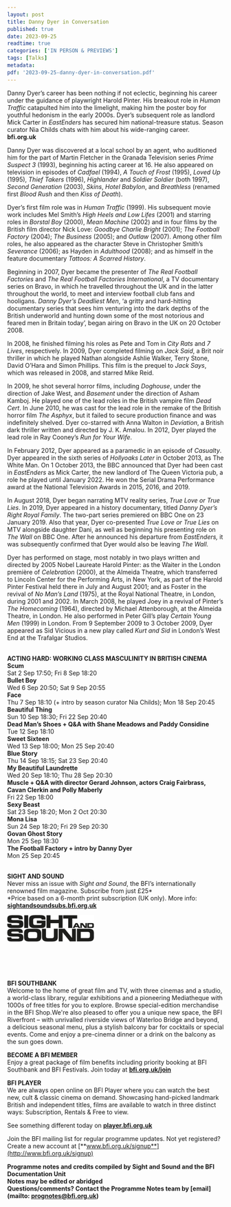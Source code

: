 ```yaml
---
layout: post
title: Danny Dyer in Conversation
published: true
date: 2023-09-25
readtime: true
categories: ['IN PERSON & PREVIEWS']
tags: [Talks]
metadata: 
pdf: '2023-09-25-danny-dyer-in-conversation.pdf'
---
```


Danny Dyer’s career has been nothing if not eclectic, beginning his career under the guidance of playwright Harold Pinter. His breakout role in _Human Traffic_ catapulted him into the limelight, making him the poster boy for youthful hedonism in the early 2000s. Dyer’s subsequent role as landlord Mick Carter in _EastEnders_ has secured him national-treasure status. Season curator Nia Childs chats with him about his wide-ranging career.  
**bfi.org.uk**

Danny Dyer was discovered at a local school by an agent, who auditioned him for the part of Martin Fletcher in the Granada Television series _Prime Suspect 3_ (1993), beginning his acting career at 16. He also appeared on television in episodes of _Cadfael_ (1994), _A Touch of Frost_ (1995), _Loved Up_ (1995), _Thief Takers_ (1996), _Highlander_ and _Soldier Soldier_ (both 1997), _Second Generation_ (2003), _Skins_, _Hotel Babylon_, and _Breathless_ (renamed first _Blood Rush_ and then _Kiss of Death_).

Dyer’s first film role was in _Human Traffic_ (1999). His subsequent movie work includes Mel Smith’s _High Heels and Low Lifes_ (2001) and starring roles in _Borstal Boy_ (2000), _Mean Machine_ (2002) and in four films by the British film director Nick Love: _Goodbye Charlie Bright_ (2001); _The Football Factory_ (2004); _The Business_ (2005); and _Outlaw_ (2007). Among other film roles, he also appeared as the character Steve in Christopher Smith’s _Severance_ (2006); as Hayden in _Adulthood_ (2008); and as himself in the feature documentary _Tattoos: A Scarred History_.

Beginning in 2007, Dyer became the presenter of _The Real Football Factories_ and _The Real Football Factories International_, a TV documentary series on Bravo, in which he travelled throughout the UK and in the latter throughout the world, to meet and interview football club fans and hooligans. _Danny Dyer’s Deadliest Men_, ‘a gritty and hard-hitting documentary series that sees him venturing into the dark depths of the British underworld and hunting down some of the most notorious and feared men in Britain today’, began airing on Bravo in the UK on 20 October 2008.

In 2008, he finished filming his roles as Pete and Tom in _City Rats_ and _7 Lives_, respectively. In 2009, Dyer completed filming on _Jack Said_, a Brit noir thriller in which he played Nathan alongside Ashlie Walker, Terry Stone, David O’Hara and Simon Phillips. This film is the prequel to _Jack Says_, which was released in 2008, and starred Mike Reid.

In 2009, he shot several horror films, including _Doghouse_, under the direction of Jake West, and _Basement_ under the direction of Asham Kamboj. He played one of the lead roles in the British vampire film _Dead Cert_. In June 2010, he was cast for the lead role in the remake of the British horror film _The Asphyx_, but it failed to secure production finance and was indefinitely shelved. Dyer co-starred with Anna Walton in _Deviation_, a British dark thriller written and directed by J. K. Amalou. In 2012, Dyer played the lead role in Ray Cooney’s _Run for Your Wife_.

In February 2012, Dyer appeared as a paramedic in an episode of _Casualty_. Dyer appeared in the sixth series of _Hollyoaks Later_ in October 2013, as The White Man. On 1 October 2013, the BBC announced that Dyer had been cast in _EastEnders_ as Mick Carter, the new landlord of The Queen Victoria pub, a role he played until January 2022. He won the Serial Drama Performance award at the National Television Awards in 2015, 2016, and 2019.

In August 2018, Dyer began narrating MTV reality series, _True Love or True Lies_. In 2019, Dyer appeared in a history documentary, titled _Danny Dyer’s Right Royal Family_. The two-part series premiered on BBC One on 23 January 2019. Also that year, Dyer co-presented _True Love or True Lies_ on MTV alongside daughter Dani, as well as beginning his presenting role on _The Wall_ on BBC One. After he announced his departure from _EastEnders,_ it was subsequently confirmed that Dyer would also be leaving _The Wall._

Dyer has performed on stage, most notably in two plays written and directed by 2005 Nobel Laureate Harold Pinter: as the Waiter in the London première of _Celebration_ (2000), at the Almeida Theatre, which transferred to Lincoln Center for the Performing Arts, in New York, as part of the Harold Pinter Festival held there in July and August 2001; and as Foster in the revival of _No Man’s Land_ (1975), at the Royal National Theatre, in London, during 2001 and 2002. In March 2008, he played Joey in a revival of Pinter’s _The Homecoming_ (1964), directed by Michael Attenborough, at the Almeida Theatre, in London. He also performed in Peter Gill’s play _Certain Young Men_ (1999) in London. From 9 September 2009 to 3 October 2009, Dyer appeared as Sid Vicious in a new play called _Kurt and Sid_ in London’s West End at the Trafalgar Studios.
<br><br>

**ACTING HARD: WORKING CLASS MASCULINITY IN BRITISH CINEMA**  
**Scum**  
Sat 2 Sep 17:50; Fri 8 Sep 18:20  
**Bullet Boy**  
Wed 6 Sep 20:50; Sat 9 Sep 20:55  
**Face**  
Thu 7 Sep 18:10 (+ intro by season curator Nia Childs); Mon 18 Sep 20:45  
**Beautiful Thing**  
Sun 10 Sep 18:30; Fri 22 Sep 20:40  
**Dead Man’s Shoes + Q&A with Shane Meadows and Paddy Considine**  
Tue 12 Sep 18:10  
**Sweet Sixteen**  
Wed 13 Sep 18:00; Mon 25 Sep 20:40  
**Blue Story**  
Thu 14 Sep 18:15; Sat 23 Sep 20:40  
**My Beautiful Laundrette**  
Wed 20 Sep 18:10; Thu 28 Sep 20:30  
**Muscle + Q&A with director Gerard Johnson, actors Craig Fairbrass, Cavan Clerkin and Polly Maberly**  
Fri 22 Sep 18:00  
**Sexy Beast**  
Sat 23 Sep 18:20; Mon 2 Oct 20:30  
**Mona Lisa**  
Sun 24 Sep 18:20; Fri 29 Sep 20:30  
**Govan Ghost Story**  
Mon 25 Sep 18:30  
**The Football Factory + intro by Danny Dyer**  
Mon 25 Sep 20:45  
<br>

**SIGHT AND SOUND**<br>
Never miss an issue with _Sight and Sound_, the BFI’s internationally renowned film magazine. Subscribe from just £25*<br>
*Price based on a 6-month print subscription (UK only). More info: [**sightandsoundsubs.bfi.org.uk**](https://sightandsoundsubs.bfi.org.uk/subscribe)

<img style="float: left;" src="/img/sight-and-sound.jpg" width="40%" height="40%"><br><br><br><br><br><br><br><br>

**BFI SOUTHBANK**  
Welcome to the home of great film and TV, with three cinemas and a studio, a world-class library, regular exhibitions and a pioneering Mediatheque with 1000s of free titles for you to explore. Browse special-edition merchandise in the BFI Shop.We&#39;re also pleased to offer you a unique new space, the BFI Riverfront – with unrivalled riverside views of Waterloo Bridge and beyond, a delicious seasonal menu, plus a stylish balcony bar for cocktails or special events. Come and enjoy a pre-cinema dinner or a drink on the balcony as the sun goes down.  

**BECOME A BFI MEMBER**  
Enjoy a great package of film benefits including priority booking at BFI Southbank and BFI Festivals. Join today at [**bfi.org.uk/join**](http://www.bfi.org.uk/join)  

**BFI PLAYER**  
 We are always open online on BFI Player where you can watch the best new, cult &amp; classic cinema on demand. Showcasing hand-picked landmark British and independent titles, films are available to watch in three distinct ways: Subscription, Rentals &amp; Free to view.  

See something different today on [**player.bfi.org.uk**](https://player.bfi.org.uk)  

Join the BFI mailing list for regular programme updates. Not yet registered? Create a new account at [**www.bfi.org.uk/signup**](http://www.bfi.org.uk/signup)

**Programme notes and credits compiled by Sight and Sound and the BFI Documentation Unit  
Notes may be edited or abridged  
Questions/comments? Contact the Programme Notes team by [email](mailto: prognotes@bfi.org.uk)**

<!--stackedit_data:
eyJoaXN0b3J5IjpbMTIxOTM4ODk2M119
-->
